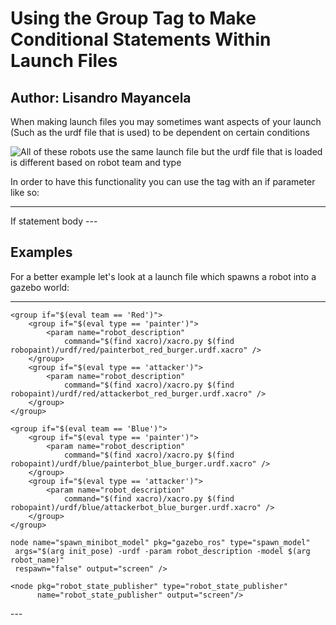 # Using the Group Tag to Make Conditional Statements Within Launch Files

## Author: Lisandro Mayancela

When making launch files you may sometimes want aspects of your launch (Such as the urdf file that is used) to be dependent on certain conditions

![All of these robots use the same launch file but the urdf file that is loaded is different based on robot team and type](https://gyazo.com/630de797bf9efc23a45847f3cc37a1fc)

In order to have this functionality you can use the <group> tag with an if parameter like so:

---
<group if="condition goes here">
    If statement body
</group>
---

## Examples

For a better example let's look at a launch file which spawns a robot into a gazebo world:

---
<launch>
    <arg name="robot_name"/>
    <arg name="init_pose"/>
    <arg name="team"/>
    <arg name="type"/>

    <group if="$(eval team == 'Red')">
        <group if="$(eval type == 'painter')">
            <param name="robot_description" 
                command="$(find xacro)/xacro.py $(find robopaint)/urdf/red/painterbot_red_burger.urdf.xacro" />
        </group>
        <group if="$(eval type == 'attacker')">
            <param name="robot_description" 
                command="$(find xacro)/xacro.py $(find robopaint)/urdf/red/attackerbot_red_burger.urdf.xacro" />
        </group>
    </group>

    <group if="$(eval team == 'Blue')">
        <group if="$(eval type == 'painter')">
            <param name="robot_description" 
                command="$(find xacro)/xacro.py $(find robopaint)/urdf/blue/painterbot_blue_burger.urdf.xacro" />
        </group>
        <group if="$(eval type == 'attacker')">
            <param name="robot_description" 
                command="$(find xacro)/xacro.py $(find robopaint)/urdf/blue/attackerbot_blue_burger.urdf.xacro" />
        </group>
    </group>

    node name="spawn_minibot_model" pkg="gazebo_ros" type="spawn_model"
     args="$(arg init_pose) -urdf -param robot_description -model $(arg robot_name)"
     respawn="false" output="screen" />

    <node pkg="robot_state_publisher" type="robot_state_publisher" 
          name="robot_state_publisher" output="screen"/>
</launch>
---


